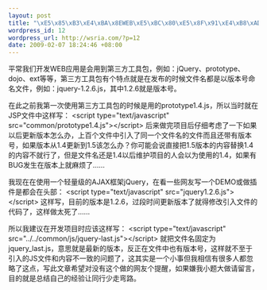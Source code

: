 ```yaml
--- 
layout: post
title: "\xE5\x85\xB3\xE4\xBA\x8EWEB\xE5\xBC\x80\xE5\x8F\x91\xE4\xB8\xAD\xE5\xBC\x95\xE5\x85\xA5javascript\xE6\x96\x87\xE4\xBB\xB6\xE6\x96\xB9\xE5\xBC\x8F\xE7\x9A\x84\xE4\xB8\x80\xE7\x82\xB9\xE5\xBB\xBA\xE8\xAE\xAE"
wordpress_id: 12
wordpress_url: http://wsria.com/?p=12
date: 2009-02-07 18:24:46 +08:00
---
```

平常我们开发WEB应用是会用到第三方工具包，例如：jQuery、prototype、dojo、ext等等，第三方工具包有个特点就是在发布的时候文件名都是以版本号命名文件，例如：jquery-1.2.6.js，其中1.2.6就是版本号。

在此之前我第一次使用第三方工具包的时候是用的prototype1.4.js，所以当时就在JSP文件中这样写：
&lt;script  type="text/javascript"  src="common/prototype1.4.js"&gt;&lt;/script&gt;
后来做完项目后仔细考虑了一下如果以后更新版本怎么办，上百个文件中引入了同一个文件名的文件而且还带有版本号，如果版本从1.4更新到1.5该怎么办？你可能会说直接把1.5版本的内容替换1.4的内容不就行了，但是文件名还是1.4以后维护项目的人会以为使用的1.4，如果有BUG发生在版本上就麻烦了……

<!--more-->

我现在在使用一个轻量级的AJAX框架jQuery，在看一些网友写一个DEMO或做插件是都会在头部：
&lt;script  type="text/javascript"  src="jquery1.2.6.js"&gt;&lt;/script&gt;
这样写，目前的版本是1.2.6，过段时间更新版本了就得修改引入文件的代码了，这样做太死了……

所以我建议在开发项目时应该这样写：
&lt;script  type="text/javascript"  src="../../common/js/jquery-last.js"&gt;&lt;/script&gt;
就把文件名固定为jquery_last.js，意思就是最新的版本，反正在文件中也有版本号，这样就不至于引入的JS文件和内容不一致的问题了，这其实是一个小事但我相信有很多人都忽略了这点，写此文章希望对没有这个做的网友个提醒，如果嫌我小题大做请留言，目的就是总结自己的经验让同行少走弯路。
